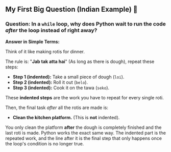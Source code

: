 ## My First Big Question (Indian Example) 🤔

### **Question:** In a `while` loop, why does Python wait to run the code *after* the loop instead of right away?

**Answer in Simple Terms:**

Think of it like making rotis for dinner.

The rule is: "**Jab tak atta hai**" (As long as there is dough), repeat these steps:
- **Step 1 (indented):** Take a small piece of dough (`loi`).
- **Step 2 (indented):** Roll it out (`belo`).
- **Step 3 (indented):** Cook it on the tawa (`seko`).

These **indented steps** are the work you have to repeat for every single roti.

Then, the final task *after* all the rotis are made is:
- **Clean the kitchen platform.** (This is **not** indented).

You only clean the platform **after** the dough is completely finished and the last roti is made. Python works the exact same way. The indented part is the repeated work, and the line after it is the final step that only happens once the loop's condition is no longer true.

